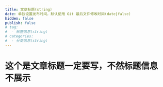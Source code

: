 ```yaml
---
title: 文章标题(string)
date: 单独设置发布时间，默认使用 Git 最后文件修改时间(date|false)
hidden: false
publish: false
# tag:
#  - 标签信息(string)
# categories:
#  - 分类信息(string)
---
```

# 这个是文章标题一定要写，不然标题信息不展示
